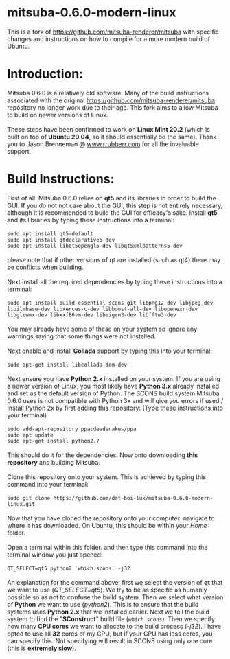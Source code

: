 # mitsuba-0.6.0-modern-linux
This is a fork of https://github.com/mitsuba-renderer/mitsuba with specific changes and instructions on how to compile for a more modern build of Ubuntu.
# Introduction:
Mitsuba 0.6.0 is a relatively old software. Many of the build instructions associated with the original https://github.com/mitsuba-renderer/mitsuba repository no longer work due to their age. This fork aims to allow Mitsuba to build on newer versions of Linux.\
\
These steps have been confirmed to work on **Linux Mint 20.2** (which is built on top of **Ubuntu 20.04**, so it should essentially be the same). Thank you to Jason Brenneman @ www.rrubberr.com for all the invaluable support.
# Build Instructions:
First of all: Mitsuba 0.6.0 relies on **qt5** and its libraries in order to build the GUI. If you do not not care about the GUI, this step is not entirely necessary, although it is recommended to build the GUI for efficacy's sake. Install **qt5** and its libraries by typing these instructions into a terminal: \
\
```sudo apt install qt5-default``` \
```sudo apt install qtdeclarative5-dev``` \
```sudo apt install libqt5opengl5-dev libqt5xmlpatterns5-dev```\
\
please note that if other versions of qt are installed  (such as qt4) there may be conflicts when building.\
\
Next install all the required dependencies by typing these instructions into a terminal: \
\
```sudo apt install build-essential scons git libpng12-dev libjpeg-dev libilmbase-dev libxerces-c-dev libboost-all-dev libopenexr-dev libglewmx-dev libxxf86vm-dev libeigen3-dev libfftw3-dev```\
\
You may already have some of these on your system so ignore any warnings saying that some things were not installed.\
\
Next enable and install **Collada** support by typing this into your terminal:\
\
```sudo apt-get install libcollada-dom-dev```\
\
Next ensure you have **Python 2.x** installed on your system. If you are using a newer version of Linux, you most likely have **Python 3.x** already installed and set as the default version of Python. The SCONS build system Mitsuba 0.6.0 uses is not compatible with Python 3x and will give you errors if used./
Install Python 2x by first adding this repository: (Type these instructions into your terminal)\
\
```sudo add-apt-repository ppa:deadsnakes/ppa```\
```sudo apt update```\
```sudo apt-get install python2.7```\
\
This should do it for the dependencies. Now onto downloading **this repository** and building Mitsuba.\
\
Clone this repository onto your system. This is achieved by typing this command into your terminal:\
\
```sudo git clone https://github.com/dat-boi-lux/mitsuba-0.6.0-modern-linux.git```\
\
Now that you have cloned the repository onto your computer: navigate to where it has downloaded. On Ubuntu, this should be within your *Home* folder.\
\
Open a terminal within this folder. and then type this command into the terminal window you just opened:\
\
```QT_SELECT=qt5 python2 `which scons` -j32```\
\
An explanation for the command above: first we select the version of **qt** that we want to use (*QT_SELECT=qt5*). We try to be as specific as humanly possible so as not to confuse the build system. Then we select what version of **Python** we want to use (*python2*). This is to ensure that the build systems uses **Python 2.x** that we installed earlier. Next we tell the build system to find the "**SConstruct**" build file (*`which scons`*). Then we specify how many **CPU cores** we want to allocate to the build process (*-j32*). I have opted to use all **32** cores of my CPU, but if your CPU has less cores, you can specify this. Not specifying will result in SCONS using only one core (this is **extremely slow**).
